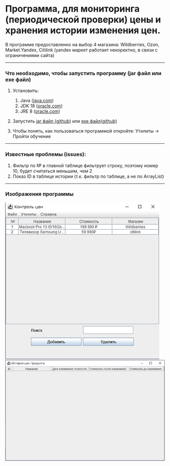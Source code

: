 # Программа, для мониторинга (периодической проверки) цены и хранения истории изменения цен. #
В программе предоставленно на выбор 4 магазина: Wildberries, Ozon, Market.Yandex, Citilink (yandex маркет работает некоректно, в связи с ограничениями сайта)

-------------------------
### Что необходимо, чтобы запустить программу (jar файл или exe файл) ###
1. Установить:
    1) Java ([java.com](https://www.java.com/ru/download/))
    2) JDK 18 ([oracle.com](https://www.oracle.com/java/technologies/downloads/#jdk18-windows))
    3) JRE 8 ([oracle.com](https://www.oracle.com/java/technologies/downloads/#jre8-windows))

2. Запустить [jar файл (github)](https://github.com/Sadeal/Market-Parser/blob/main/Course.jar) или [exe файл(github)](https://github.com/Sadeal/Market-Parser/blob/main/MarketParser.exe)

3. Чтобы понять, как пользоваться программой откройте: Утилиты -> Пройти обучение
-------------------------

### Известные проблемы (issues): ###
  1. Фильтр по № в главной таблице фильтрует строку, поэтому номер 10, будет считаться меньшим, чем 2
  2. Показ ID в таблице истории (т.к. фильтр по таблице, а не по ArrayList)
-------------------------
### Изображения программы ###
![Основное окно](https://github.com/Sadeal/JavaCourse/blob/main/img/main.png)
![Окно истории](https://github.com/Sadeal/JavaCourse/blob/main/img/history.png)
